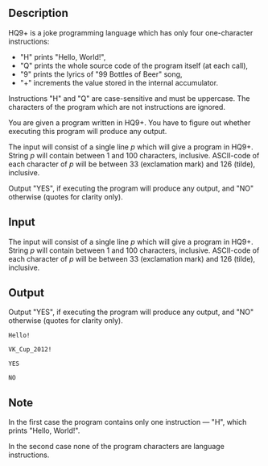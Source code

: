 ## Description

<div><p>HQ9+ is a joke programming language which has only four one-character instructions:</p><ul><li> "<span class="tex-font-style-tt">H</span>" prints "<span class="tex-font-style-tt">Hello, World!</span>",</li><li> "<span class="tex-font-style-tt">Q</span>" prints the whole source code of the program itself (at each call),</li><li> "<span class="tex-font-style-tt">9</span>" prints the lyrics of "99 Bottles of Beer" song, </li><li> "<span class="tex-font-style-tt">+</span>" increments the value stored in the internal accumulator.</li></ul><p>Instructions "<span class="tex-font-style-tt">H</span>" and "<span class="tex-font-style-tt">Q</span>" are case-sensitive and must be uppercase. The characters of the program which are not instructions are ignored.</p><p>You are given a program written in HQ9+. You have to figure out whether executing this program will produce any output.</p></div><div class="input-specification"><p>The input will consist of a single line <span class="tex-span"><i>p</i></span> which will give a program in HQ9+. String <span class="tex-span"><i>p</i></span> will contain between 1 and 100 characters, inclusive. ASCII-code of each character of <span class="tex-span"><i>p</i></span> will be between 33 (exclamation mark) and 126 (tilde), inclusive.</p></div><div class="output-specification"><p>Output "<span class="tex-font-style-tt">YES</span>", if executing the program will produce any output, and "<span class="tex-font-style-tt">NO</span>" otherwise (quotes for clarity only).</p></div>

## Input

<p>The input will consist of a single line <span class="tex-span"><i>p</i></span> which will give a program in HQ9+. String <span class="tex-span"><i>p</i></span> will contain between 1 and 100 characters, inclusive. ASCII-code of each character of <span class="tex-span"><i>p</i></span> will be between 33 (exclamation mark) and 126 (tilde), inclusive.</p>

## Output

<p>Output "<span class="tex-font-style-tt">YES</span>", if executing the program will produce any output, and "<span class="tex-font-style-tt">NO</span>" otherwise (quotes for clarity only).</p>





```input1
Hello!

```




```input2
VK_Cup_2012!

```




```output1
YES

```




```output2
NO

```



## Note

<p>In the first case the program contains only one instruction — "<span class="tex-font-style-tt">H</span>", which prints "<span class="tex-font-style-tt">Hello, World!</span>".</p><p>In the second case none of the program characters are language instructions.</p>
